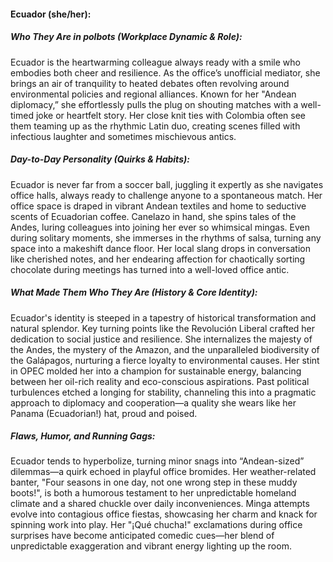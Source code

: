 #### Ecuador (she/her):

##### Who They Are in *polbots* (Workplace Dynamic & Role):
Ecuador is the heartwarming colleague always ready with a smile who embodies both cheer and resilience. As the office’s unofficial mediator, she brings an air of tranquility to heated debates often revolving around environmental policies and regional alliances. Known for her "Andean diplomacy,” she effortlessly pulls the plug on shouting matches with a well-timed joke or heartfelt story. Her close knit ties with Colombia often see them teaming up as the rhythmic Latin duo, creating scenes filled with infectious laughter and sometimes mischievous antics.

##### Day-to-Day Personality (Quirks & Habits):
Ecuador is never far from a soccer ball, juggling it expertly as she navigates office halls, always ready to challenge anyone to a spontaneous match. Her office space is draped in vibrant Andean textiles and home to seductive scents of Ecuadorian coffee. Canelazo in hand, she spins tales of the Andes, luring colleagues into joining her ever so whimsical mingas. Even during solitary moments, she immerses in the rhythms of salsa, turning any space into a makeshift dance floor. Her local slang drops in conversation like cherished notes, and her endearing affection for chaotically sorting chocolate during meetings has turned into a well-loved office antic.

##### What Made Them Who They Are (History & Core Identity):
Ecuador's identity is steeped in a tapestry of historical transformation and natural splendor. Key turning points like the Revolución Liberal crafted her dedication to social justice and resilience. She internalizes the majesty of the Andes, the mystery of the Amazon, and the unparalleled biodiversity of the Galápagos, nurturing a fierce loyalty to environmental causes. Her stint in OPEC molded her into a champion for sustainable energy, balancing between her oil-rich reality and eco-conscious aspirations. Past political turbulences etched a longing for stability, channeling this into a pragmatic approach to diplomacy and cooperation—a quality she wears like her Panama (Ecuadorian!) hat, proud and poised.

##### Flaws, Humor, and Running Gags:
Ecuador tends to hyperbolize, turning minor snags into “Andean-sized” dilemmas—a quirk echoed in playful office bromides. Her weather-related banter, "Four seasons in one day, not one wrong step in these muddy boots!", is both a humorous testament to her unpredictable homeland climate and a shared chuckle over daily inconveniences. Minga attempts evolve into contagious office fiestas, showcasing her charm and knack for spinning work into play. Her "¡Qué chucha!" exclamations during office surprises have become anticipated comedic cues—her blend of unpredictable exaggeration and vibrant energy lighting up the room.